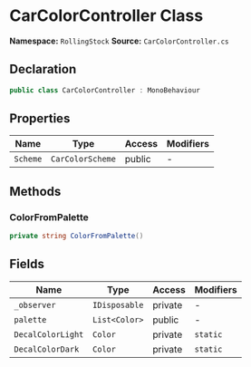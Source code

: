 # CarColorController Class

**Namespace:** `RollingStock`
**Source:** `CarColorController.cs`

## Declaration

```csharp
public class CarColorController : MonoBehaviour
```

## Properties

| Name | Type | Access | Modifiers |
|------|------|--------|-----------|
| `Scheme` | `CarColorScheme` | public | - |

## Methods

### ColorFromPalette

```csharp
private string ColorFromPalette()
```

## Fields

| Name | Type | Access | Modifiers |
|------|------|--------|-----------|
| `_observer` | `IDisposable` | private | - |
| `palette` | `List<Color>` | public | - |
| `DecalColorLight` | `Color` | private | `static` |
| `DecalColorDark` | `Color` | private | `static` |

